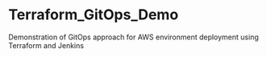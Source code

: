 # Terraform_GitOps_Demo

Demonstration of GitOps approach for AWS environment deployment using Terraform and Jenkins

